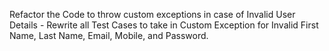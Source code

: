 Refactor the Code to throw custom exceptions in case of
Invalid User Details - Rewrite all Test Cases to take in Custom
Exception for Invalid First Name, Last Name, Email, Mobile, and Password.